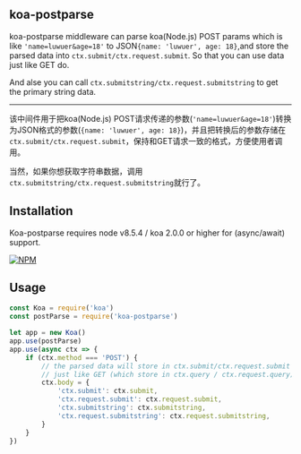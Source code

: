 ## koa-postparse
koa-postparse middleware can parse koa(Node.js) POST params which is like `'name=luwuer&age=18'` to JSON`{name: 'luwuer', age: 18}`,and store the parsed data into `ctx.submit/ctx.request.submit`. So that you can use data just like GET do. 

And alse you can call `ctx.submitstring/ctx.request.submitstring` to get the primary string data.

---
该中间件用于把koa(Node.js) POST请求传递的参数(`'name=luwuer&age=18'`)转换为JSON格式的参数(`{name: 'luwuer', age: 18}`)，并且把转换后的参数存储在`ctx.submit/ctx.request.submit`，保持和GET请求一致的格式，方便使用者调用。

当然，如果你想获取字符串数据，调用`ctx.submitstring/ctx.request.submitstring`就行了。


## Installation

Koa-postparse requires node v8.5.4 / koa 2.0.0 or higher for (async/await) support.

[![NPM](https://nodei.co/npm/koa-postparse.png)](https://nodei.co/npm/koa-postparse/)

## Usage
```js
const Koa = require('koa')
const postParse = require('koa-postparse')

let app = new Koa()
app.use(postParse)
app.use(async ctx => {
    if (ctx.method === 'POST') {
        // the parsed data will store in ctx.submit/ctx.request.submit 
        // just like GET (which store in ctx.query / ctx.request.query)
        ctx.body = {
            'ctx.submit': ctx.submit,
            'ctx.request.submit': ctx.request.submit,
            'ctx.submitstring': ctx.submitstring,
            'ctx.request.submitstring': ctx.request.submitstring,
        }
    }
})
```
